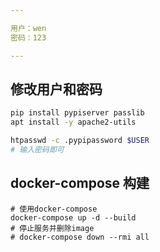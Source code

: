 ```yaml
---

用户：wen
密码：123

---
```



## 修改用户和密码

``` bash
pip install pypiserver passlib
apt install -y apache2-utils

htpasswd -c .pypipassword $USER
# 输入密码即可
```

## docker-compose 构建

```
# 使用docker-compose
docker-compose up -d --build
# 停止服务并删除image
# docker-compose down --rmi all
```
